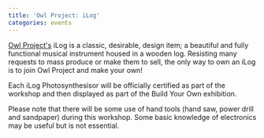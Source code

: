 ```yaml
---
title: 'Owl Project: iLog'
categories: events
---
```

[Owl Project's](http://www.owlproject.com/) iLog is a classic, desirable, design item; a beautiful and fully functional musical instrument housed in a wooden log. Resisting many requests to mass produce or make them to sell, the only way to own an iLog is to join Owl Project and make your own!

Each iLog Photosynthesisor will be officially certified as part of the workshop and then displayed as part of the Build Your Own exhibition.

Please note that there will be some use of hand tools (hand saw, power drill and sandpaper) during this workshop. Some basic knowledge of electronics may be useful but is not essential.
